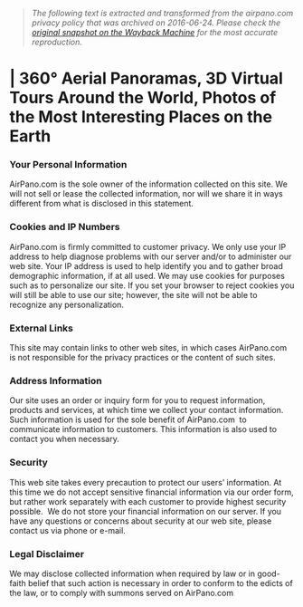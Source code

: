 > *The following text is extracted and transformed from the airpano.com privacy policy that was archived on 2016-06-24. Please check the [original snapshot on the Wayback Machine](https://web.archive.org/web/20160624003024id_/http%3A//www.airpano.com/privacy_policy.php) for the most accurate reproduction.*

# | 360° Aerial Panoramas, 3D Virtual Tours Around the World, Photos of the Most Interesting Places on the Earth

### Your Personal Information

AirPano.com is the sole owner of the information collected on this site. We will not sell or lease the collected information, nor will we share it in ways different from what is disclosed in this statement.

### Cookies and IP Numbers

AirPano.com is firmly committed to customer privacy. We only use your IP address to help diagnose problems with our server and/or to administer our web site. Your IP address is used to help identify you and to gather broad demographic information, if at all used. We may use cookies for purposes such as to personalize our site. If you set your browser to reject cookies you will still be able to use our site; however, the site will not be able to recognize any personalization.

### External Links

This site may contain links to other web sites, in which cases AirPano.com is not responsible for the privacy practices or the content of such sites.

### Address Information

Our site uses an order or inquiry form for you to request information, products and services, at which time we collect your contact information. Such information is used for the sole benefit of AirPano.com  to communicate information to customers. This information is also used to contact you when necessary.

### Security

This web site takes every precaution to protect our users’ information. At this time we do not accept sensitive financial information via our order form, but rather work separately with each customer to provide highest security possible.  We do not store your financial information on our server. If you have any questions or concerns about security at our web site, please contact us via phone or e-mail.

### Legal Disclaimer

We may disclose collected information when required by law or in good-faith belief that such action is necessary in order to conform to the edicts of the law, or to comply with summons served on AirPano.com

